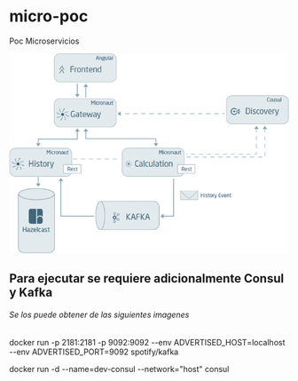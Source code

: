 # micro-poc
Poc Microservicios

![Micro-POC](Micro-POC.png)

## Para ejecutar se requiere adicionalmente Consul y Kafka

###### Se los puede obtener de las siguientes imagenes

  docker run -p 2181:2181 -p 9092:9092 --env ADVERTISED_HOST=localhost --env ADVERTISED_PORT=9092 spotify/kafka
  
  docker run -d --name=dev-consul --network="host" consul
